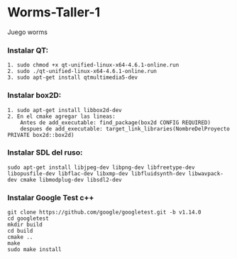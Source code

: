 # Worms-Taller-1
Juego worms

### Instalar QT: 
	1. sudo chmod +x qt-unified-linux-x64-4.6.1-online.run
	2. sudo ./qt-unified-linux-x64-4.6.1-online.run
    3. sudo apt-get install qtmultimedia5-dev

### Instalar box2D: 
    1. sudo apt-get install libbox2d-dev
    2. En el cmake agregar las lineas: 
        Antes de add_executable: find_package(box2d CONFIG REQUIRED)
        despues de add_executable: target_link_libraries(NombreDelProyecto PRIVATE box2d::box2d)

### Instalar SDL del ruso: 
    sudo apt-get install libjpeg-dev libpng-dev libfreetype-dev libopusfile-dev libflac-dev libxmp-dev libfluidsynth-dev libwavpack-dev cmake libmodplug-dev libsdl2-dev
        
### Instalar Google Test c++
    git clone https://github.com/google/googletest.git -b v1.14.0
    cd googletest
    mkdir build
    cd build
    cmake ..
    make
    sudo make install

    

